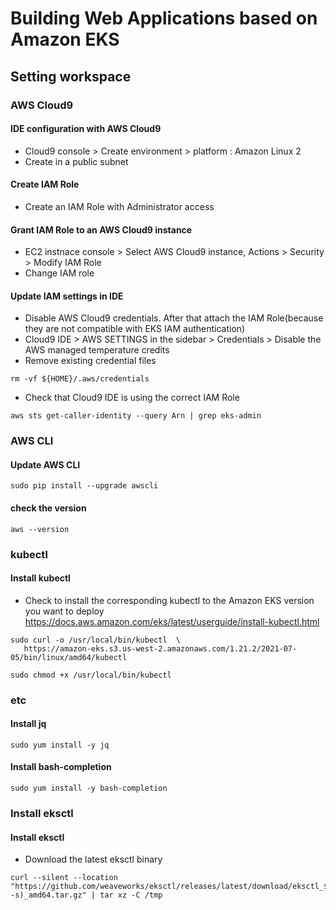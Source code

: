# Building Web Applications based on Amazon EKS

## Setting workspace

### AWS Cloud9
#### IDE configuration with AWS Cloud9
- Cloud9 console > Create environment > platform : Amazon Linux 2
- Create in a public subnet
#### Create IAM Role
- Create an IAM Role with Administrator access
#### Grant IAM Role to an AWS Cloud9 instance
- EC2 instnace console > Select AWS Cloud9 instance, Actions > Security > Modify IAM Role
- Change IAM role
#### Update IAM settings in IDE
- Disable AWS Cloud9 credentials. After that attach the IAM Role(because they are not compatible with EKS IAM authentication)
- Cloud9 IDE > AWS SETTINGS in the sidebar > Credentials > Disable the AWS managed temperature credits 
- Remove existing credential files 
```
rm -vf ${HOME}/.aws/credentials
```
- Check that Cloud9 IDE is using the correct IAM Role
```
aws sts get-caller-identity --query Arn | grep eks-admin
```

### AWS CLI
#### Update AWS CLI
```
sudo pip install --upgrade awscli
```
#### check the version
```
aws --version
```

### kubectl
#### Install kubectl
- Check to install the corresponding kubectl to the Amazon EKS version you want to deploy
  https://docs.aws.amazon.com/eks/latest/userguide/install-kubectl.html
```
sudo curl -o /usr/local/bin/kubectl  \
   https://amazon-eks.s3.us-west-2.amazonaws.com/1.21.2/2021-07-05/bin/linux/amd64/kubectl
```
```
sudo chmod +x /usr/local/bin/kubectl
```

### etc
#### Install jq
```
sudo yum install -y jq
```
#### Install bash-completion
```
sudo yum install -y bash-completion
```

### Install eksctl
#### Install eksctl
- Download the latest eksctl binary 
```
curl --silent --location "https://github.com/weaveworks/eksctl/releases/latest/download/eksctl_$(uname -s)_amd64.tar.gz" | tar xz -C /tmp
```
